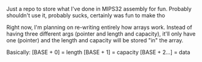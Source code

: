 Just a repo to store what I've done in MIPS32 assembly for fun.
Probably shouldn't use it, probably sucks, certainly was fun to make tho

Right now, I'm planning on re-writing entirely how arrays work.
Instead of having three different args (pointer and length and capacity),
it'll only have one (pointer) and the length and capacity will be stored "in" the array.

Basically:
\[BASE + 0\]    = length
\[BASE + 1\]    = capacity
\[BASE + 2...\] = data
